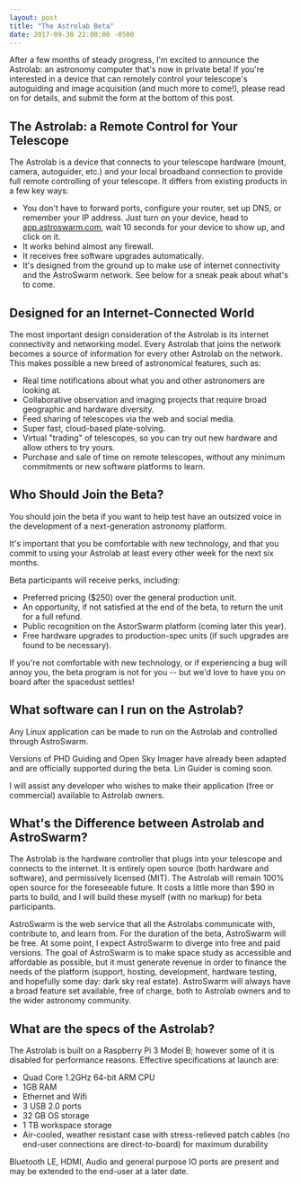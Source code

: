 ```yaml
---
layout: post
title: "The Astrolab Beta"
date: 2017-09-30 22:00:00 -0500
---
```


After a few months of steady progress, I'm excited to announce the Astrolab: an astronomy computer that's now in private beta! If you're interested in a device that can remotely control your telescope's autoguiding and image acquisition (and much more to come!), please read on for details, and submit the form at the bottom of this post.

## The Astrolab: a Remote Control for Your Telescope

The Astrolab is a device that connects to your telescope hardware (mount, camera, autoguider, etc.) and your local broadband connection to provide full remote controlling of your telescope. It differs from existing products in a few key ways:

* You don't have to forward ports, configure your router, set up DNS, or remember your IP address. Just turn on your device, head to [app.astroswarm.com](http://app.astroswarm.com), wait 10 seconds for your device to show up, and click on it.
* It works behind almost any firewall.
* It receives free software upgrades automatically.
* It's designed from the ground up to make use of internet connectivity and the AstroSwarm network. See below for a sneak peak about what's to come. 

## Designed for an Internet-Connected World

The most important design consideration of the Astrolab is its internet connectivity and networking model. Every Astrolab that joins the network becomes a source of information for every other Astrolab on the network. This makes possible a new breed of astronomical features, such as:
 
 * Real time notifications about what you and other astronomers are looking at.
 * Collaborative observation and imaging projects that require broad geographic and hardware diversity.
 * Feed sharing of telescopes via the web and social media.
 * Super fast, cloud-based plate-solving.
 * Virtual "trading" of telescopes, so you can try out new hardware and allow others to try yours.
 * Purchase and sale of time on remote telescopes, without any minimum commitments or new software platforms to learn.
 
## Who Should Join the Beta?

You should join the beta if you want to help test have an outsized voice in the development of a next-generation astronomy platform.

It's important that you be comfortable with new technology, and that you commit to using your Astrolab at least every other week for the next six months.

Beta participants will receive perks, including:
* Preferred pricing ($250) over the general production unit.
* An opportunity, if not satisfied at the end of the beta, to return the unit for a full refund.
* Public recognition on the AstorSwarm platform (coming later this year).
* Free hardware upgrades to production-spec units (if such upgrades are found to be necessary).

If you're not comfortable with new technology, or if experiencing a bug will annoy you, the beta program is not for you -- but we'd love to have you on board after the spacedust settles!

## What software can I run on the Astrolab?

Any Linux application can be made to run on the Astrolab and controlled through AstroSwarm.
 
Versions of PHD Guiding and Open Sky Imager have already been adapted and are officially supported during the beta. Lin Guider is coming soon.

I will assist any developer who wishes to make their application (free or commercial) available to Astrolab owners.
 
## What's the Difference between Astrolab and AstroSwarm?

The Astrolab is the hardware controller that plugs into your telescope and connects to the internet. It is entirely open source (both hardware and software), and permissively licensed (MIT). The Astrolab will remain 100% open source for the foreseeable future. It costs a little more than $90 in parts to build, and I will build these myself (with no markup) for beta participants.

AstroSwarm is the web service that all the Astrolabs communicate with, contribute to, and learn from. For the duration of the beta, AstroSwarm will be free. At some point, I expect AstroSwarm to diverge into free and paid versions. The goal of AstroSwarm is to make space study as accessible and affordable as possible, but it must generate revenue in order to finance the needs of the platform (support, hosting, development, hardware testing, and hopefully some day: dark sky real estate). AstroSwarm will always have a broad feature set available, free of charge, both to Astrolab owners and to the wider astronomy community.

## What are the specs of the Astrolab?

The Astrolab is built on a Raspberry Pi 3 Model B; however some of it is disabled for performance reasons. Effective specifications at launch are:

* Quad Core 1.2GHz 64-bit ARM CPU
* 1GB RAM
* Ethernet and Wifi
* 3 USB 2.0 ports
* 32 GB OS storage
* 1 TB workspace storage
* Air-cooled, weather resistant case with stress-relieved patch cables (no end-user connections are direct-to-board) for maximum durability

Bluetooth LE, HDMI, Audio and general purpose IO ports are present and may be extended to the end-user at a later date.

  